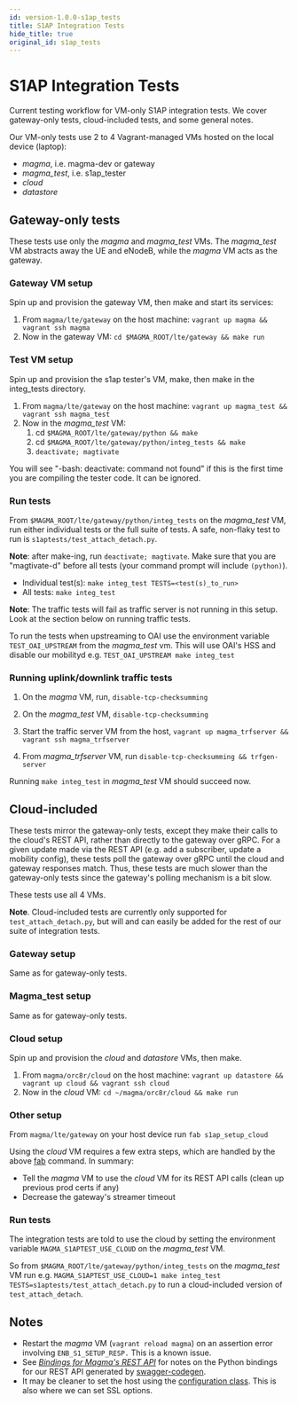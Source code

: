 ```yaml
---
id: version-1.0.0-s1ap_tests
title: S1AP Integration Tests
hide_title: true
original_id: s1ap_tests
---
```

# S1AP Integration Tests
Current testing workflow for VM-only S1AP integration tests. We cover gateway-only tests, cloud-included tests, and some general notes.

Our VM-only tests use 2 to 4 Vagrant-managed VMs hosted on the local device (laptop):

- *magma*, i.e. magma-dev or gateway
- *magma_test*, i.e. s1ap_tester
- *cloud*
- *datastore*

## Gateway-only tests

These tests use only the *magma* and *magma_test* VMs. The *magma_test* VM abstracts away the UE and eNodeB, while the *magma* VM acts as the gateway.

### Gateway VM setup

Spin up and provision the gateway VM, then make and start its services:

1. From `magma/lte/gateway` on the host machine: `vagrant up magma && vagrant ssh magma`
1. Now in the gateway VM: `cd $MAGMA_ROOT/lte/gateway && make run`

### Test VM setup

Spin up and provision the s1ap tester's VM, make, then make in the integ_tests directory.

1. From `magma/lte/gateway` on the host machine: `vagrant up magma_test && vagrant ssh magma_test`
1. Now in the *magma_test* VM:
    1. cd `$MAGMA_ROOT/lte/gateway/python && make`
    1. cd `$MAGMA_ROOT/lte/gateway/python/integ_tests && make`
    1. `deactivate; magtivate`

You will see "-bash: deactivate: command not found" if this is the first time
you are compiling the tester code. It can be ignored.

### Run tests

From `$MAGMA_ROOT/lte/gateway/python/integ_tests` on the *magma_test* VM, run
either individual tests or the full suite of tests. A safe, non-flaky test to run is `s1aptests/test_attach_detach.py`.

**Note**: after make-ing, run `deactivate; magtivate`. Make sure that you are "magtivate-d" before all tests (your command prompt will include `(python)`).

* Individual test(s): `make integ_test TESTS=<test(s)_to_run>`
* All tests: `make integ_test`

**Note**: The traffic tests will fail as traffic server is not running in this
setup. Look at the section below on running traffic tests.

To run the tests when upstreaming to OAI use the environment variable `TEST_OAI_UPSTREAM` from the *magma_test* vm. This will use OAI's HSS and disable our mobilityd e.g. `TEST_OAI_UPSTREAM make integ_test`

### Running uplink/downlink traffic tests

1. On the *magma* VM, run, `disable-tcp-checksumming`

1. On the *magma_test* VM, `disable-tcp-checksumming`

1. Start the traffic server VM from the host, `vagrant up magma_trfserver && vagrant ssh magma_trfserver`

1. From *magma_trfserver* VM, run `disable-tcp-checksumming && trfgen-server`

Running `make integ_test` in *magma_test* VM should succeed now.

## Cloud-included

These tests mirror the gateway-only tests, except they make their calls to the cloud's REST API, rather than directly to the gateway over gRPC. For a given update made via the REST API (e.g. add a subscriber, update a mobility config), these tests poll the gateway over gRPC until the cloud and gateway responses match. Thus, these tests are much slower than the gateway-only tests since the gateway's polling mechanism is a bit slow.

These tests use all 4 VMs.

**Note**. Cloud-included tests are currently only supported for `test_attach_detach.py`, but will and can easily be added for the rest of our suite of integration tests.

### Gateway setup

Same as for gateway-only tests.

### Magma_test setup

Same as for gateway-only tests.

### Cloud setup

Spin up and provision the *cloud* and *datastore* VMs, then make.

1. From `magma/orc8r/cloud` on the host machine: `vagrant up datastore && vagrant up cloud && vagrant ssh cloud`
1. Now in the *cloud* VM: `cd ~/magma/orc8r/cloud && make run`

### Other setup

From `magma/lte/gateway` on your host device run `fab s1ap_setup_cloud`

Using the *cloud* VM requires a few extra steps, which are handled by the above [fab](http://www.fabfile.org/) command. In summary:

- Tell the *magma* VM to use the *cloud* VM for its REST API calls (clean up previous prod certs if any)
- Decrease the gateway's streamer timeout

### Run tests

The integration tests are told to use the cloud by setting the environment variable `MAGMA_S1APTEST_USE_CLOUD` on the *magma_test* VM.

So from `$MAGMA_ROOT/lte/gateway/python/integ_tests` on the *magma_test* VM run e.g. `MAGMA_S1APTEST_USE_CLOUD=1 make integ_test TESTS=s1aptests/test_attach_detach.py` to run a cloud-included version of `test_attach_detach`.

## Notes

- Restart the *magma* VM (`vagrant reload magma`) on an assertion error involving `ENB_S1_SETUP_RESP.` This is a known issue.
- See *[Bindings for Magma's REST API](https://fb.quip.com/4tmUAtlox4Oy)* for notes on the Python bindings for our REST API generated by [swagger-codegen](https://github.com/swagger-api/swagger-codegen).
- It may be cleaner to set the host using the [configuration class](https://github.com/swagger-api/swagger-codegen/blob/master/samples/client/petstore/python/petstore_api/configuration.py). This is also where we can set SSL options.
